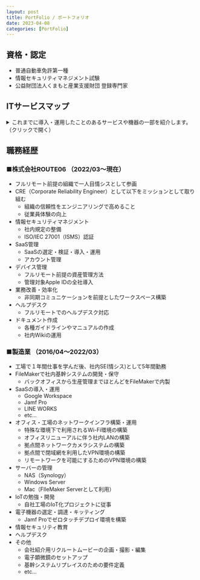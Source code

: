 ```yaml
---
layout: post
title: PortFolio / ポートフォリオ
date: 2023-04-08
categories: [PortFolio]
---
```


## 資格・認定

- 普通自動車免許第一種
- 情報セキュリティマネジメント試験
- 公益財団法人くまもと産業支援財団 登録専門家

## ITサービスマップ

<details>
<summary>これまでに導入・運用したことのあるサービスや機器の一部を紹介します。（クリックで開く）</summary>

- Google WorkSpace
- Microsoft365
- GitHub
- Slack
- Apple Business Manager
- Jamf Pro
- Jamf Protect
- Zoom
- LINE WORKS
- 1Password
- Figma
- Miro
- Zapier
- セキュリオ
- Krisp
- Spir
- Notion
- FileMaker
- Synology
- Cisco Meraki
- YAMAHA
- FortiGate
- Window
- macOS
- Linux
- iOS
- etc...
</details>

## 職務経歴

### ■株式会社ROUTE06 （2022/03〜現在）
- フルリモート前提の組織で一人目情シスとして参画
- CRE（Corporate Reliability Engineer）として以下をミッションとして取り組む
  - 組織の信頼性をエンジニアリングで高めること
  - 従業員体験の向上
- 情報セキュリティマネジメント
  - 社内規定の整備
  - ISO/IEC 27001（ISMS）認証
- SaaS管理
  - SaaSの選定・検証・導入・運用
  - アカウント管理
- デバイス管理
  - フルリモート前提の資産管理方法
  - 管理対象Apple IDの全社導入
- 業務改善・効率化
  - 非同期コミュニケーションを前提としたワークスペース構築
- ヘルプデスク
  - フルリモートでのヘルプデスク対応
- ドキュメント作成
  - 各種ガイドラインやマニュアルの作成
  - 社内Wikiの運用

### ■製造業 （2016/04〜2022/03）
- 工場で１年間仕事を学んだ後、社内SE(情シス)として5年間勤務
- FileMakerで社内基幹システムの開発・保守
  - バックオフィスから生産管理までほとんどをFileMakerで内製
- SaaSの導入・運用
  - Google Workspace
  - Jamf Pro
  - LINE WORKS
  - etc...
- オフィス・工場のネットワークインフラ構築・運用
  - 特殊な環境下で利用されるWi-Fi環境の構築
  - オフィスリニューアルに伴う社内LANの構築
  - 拠点間ネットワークカメラシステムの構築
  - 拠点間で閉域網を利用したVPN環境の構築
  - リモートワークを可能にするためのVPN環境の構築
- サーバーの管理
  - NAS（Synology）
  - Windows Server
  - Mac（FIleMaker Serverとして利用）
- IoTの勉強・開発
  - 自社工場のIoT化プロジェクトに従事
- 電子機器の選定・調達・キッティング
  - Jamf Proでゼロタッチデプロイ環境を構築
- 情報セキュリティ教育
- ヘルプデスク
- その他
  - 会社紹介用リクルートムービーの企画・撮影・編集
  - 電子顕微鏡のセットアップ
  - 基幹システムリプレイスのための要件定義
  - etc...